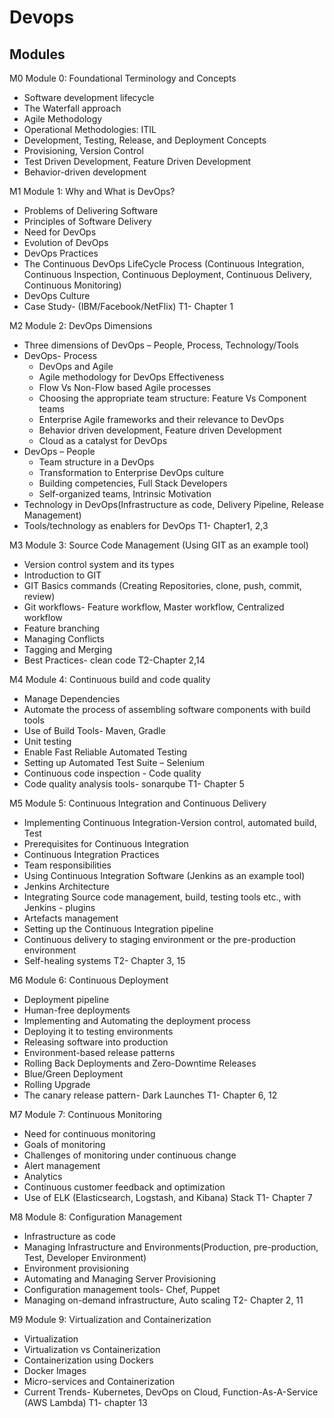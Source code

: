 # Devops 

## Modules

M0	Module 0: Foundational Terminology and Concepts 
*	Software development lifecycle
*	The Waterfall approach
*	Agile Methodology
*	Operational Methodologies: ITIL
*	Development, Testing, Release, and Deployment Concepts
*	Provisioning, Version Control
*	Test Driven Development, Feature Driven Development
*	Behavior-driven development 

M1	Module 1:    Why and What is DevOps?  
*	Problems of Delivering Software
*	Principles of Software Delivery
*	Need for DevOps
*	Evolution of DevOps
*	DevOps Practices 
*	The Continuous DevOps LifeCycle Process (Continuous Integration, Continuous Inspection, Continuous Deployment, Continuous Delivery, Continuous Monitoring)
*	DevOps Culture
*	Case Study- (IBM/Facebook/NetFlix)	T1- Chapter 1

M2	Module 2: DevOps Dimensions
*	Three dimensions of DevOps – People, Process, Technology/Tools
*	DevOps- Process
	*	DevOps and Agile
	*	Agile methodology for DevOps Effectiveness
	*	Flow Vs Non-Flow based Agile processes
	*	Choosing the appropriate team structure: Feature Vs Component teams
	*	Enterprise Agile frameworks and their relevance to DevOps
	*	Behavior driven development, Feature driven Development
	*	Cloud as a catalyst for DevOps
*	DevOps – People
	*	Team structure in a DevOps 
	*	Transformation to Enterprise DevOps culture
	*	Building competencies, Full Stack Developers
	*	Self-organized teams, Intrinsic Motivation
*	Technology in DevOps(Infrastructure as code, Delivery Pipeline, Release Management)
*	Tools/technology as enablers for DevOps	T1- Chapter1, 2,3

M3	Module 3: 	Source Code Management (Using GIT as an example tool)
*	Version control system and its types
*	Introduction to GIT 
*	GIT Basics commands (Creating Repositories, clone, push, commit, review)
*	Git workflows- Feature workflow, Master workflow, Centralized workflow
*	Feature branching
*	Managing Conflicts
*	Tagging and Merging
*	Best Practices- clean code 	T2-Chapter 2,14

M4	Module 4:  Continuous build and code quality

* Manage Dependencies
* Automate the process of assembling software components  with build tools
* Use of Build Tools- Maven, Gradle
* Unit testing
* Enable Fast Reliable Automated Testing 
* Setting up Automated Test Suite – Selenium
* Continuous code inspection - Code quality
* Code quality analysis tools- sonarqube	T1- Chapter 5

M5	Module 5:  Continuous Integration and Continuous Delivery
*	Implementing Continuous Integration-Version control, automated build, Test
*	Prerequisites for Continuous Integration
*	Continuous Integration Practices
*	Team responsibilities
*	Using Continuous Integration Software (Jenkins as an example tool)
*	Jenkins Architecture 
*	Integrating Source code management, build, testing tools etc., with Jenkins - plugins
*	Artefacts management
*	Setting up the Continuous Integration pipeline
*	Continuous delivery to staging environment or the pre-production environment
*	Self-healing systems	T2- Chapter 3, 15

M6	Module 6: Continuous Deployment
*	Deployment pipeline 
*	Human-free deployments
*	Implementing and Automating the deployment process
*	Deploying it to testing environments
*	Releasing software into production
*	Environment-based release patterns
*	Rolling Back Deployments and Zero-Downtime Releases
*	Blue/Green Deployment
*	Rolling Upgrade
*	The canary release pattern- Dark Launches	T1- Chapter 6, 12

M7	Module 7: Continuous Monitoring
*	Need for continuous monitoring
*	Goals of monitoring
*	Challenges of monitoring under continuous change
*	Alert management
*	Analytics
*	Continuous customer feedback and optimization
*	Use of ELK (Elasticsearch, Logstash, and Kibana) Stack	T1- Chapter 7

M8	Module 8: Configuration Management 
*	Infrastructure as code
*	Managing Infrastructure and Environments(Production, pre-production, Test, Developer Environment)
*	Environment provisioning
*	Automating and Managing Server Provisioning
*	Configuration management tools- Chef, Puppet
*	Managing on-demand infrastructure, Auto scaling	T2- Chapter 2, 11

M9	Module 9: Virtualization and Containerization
*	Virtualization 
*	Virtualization vs Containerization
*	Containerization using Dockers
*	Docker Images
*	Micro-services and Containerization
*	Current Trends- Kubernetes, DevOps on Cloud, Function-As-A-Service (AWS Lambda)	T1- chapter 13
